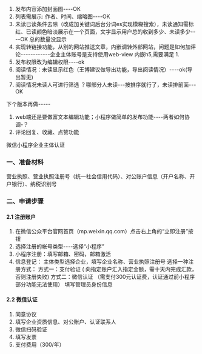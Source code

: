 1. 发布内容添加封面图----OK
2. 列表需展示: 作者、时间、缩略图----OK
3. 未读已读条件去除（改成加关键词后台分词es实现模糊搜索），未读通知需标红、已读颜色暗淡展示在一个页面，文字显示用户总的收到多少、未读多少----OK 总的数量没显示
4. 实现转链接功能，从别的网站推送文章，内嵌调转外部网站，问题是如何加评论------------企业主体账号是支持使用web-view 内嵌h5,需要满足 1.
5. 发布权限改为编辑权限----ok
6. 阅读情况：未读显示红色（王博建议做导出功能，导出阅读情况）----ok(导出暂无)
7. 阅读情况未读人可进行筛选 ？哪部分人未读---按排序就行了，未读排前面---OK


下个版本再做-----
1. web端还是要做富文本编辑功能；小程序做简单的发布功能----两者如何协调-？
2. 评论回复、收藏、点赞功能





微信小程序企业主体认证
### 一、准备材料
营业执照、营业执照注册号（统一社会信用代码）、对公账户信息（开户名称、开户银行）、纳税识别号

### 二、申请步骤

#### 2.1 注册账户
1. 在微信公众平台官网首页（mp.weixin.qq.com）点击右上角的“立即注册”按钮
2. 选择注册的帐号类型----选择“小程序”
3. 小程序注册：填写邮箱、密码，邮箱激活
5. 信息登记：
	主体类型选择企业，填写企业名称、营业执照注册号
	选择一种注册方式：
		方式一：支付验证 ( 向指定账户汇入指定金额，需十天内完成汇款，否则注册失败)
		方式二：微信认证 （需支付300元认证费，认证通过前小程序部分功能无法使用）
	填写管理员身份信息

#### 2.2 微信认证
1. 同意协议 
2. 填写企业资质信息、对公账户、认证联系人
3. 微信扫码验证
4. 填写发票
5. 支付费用（300/年）
